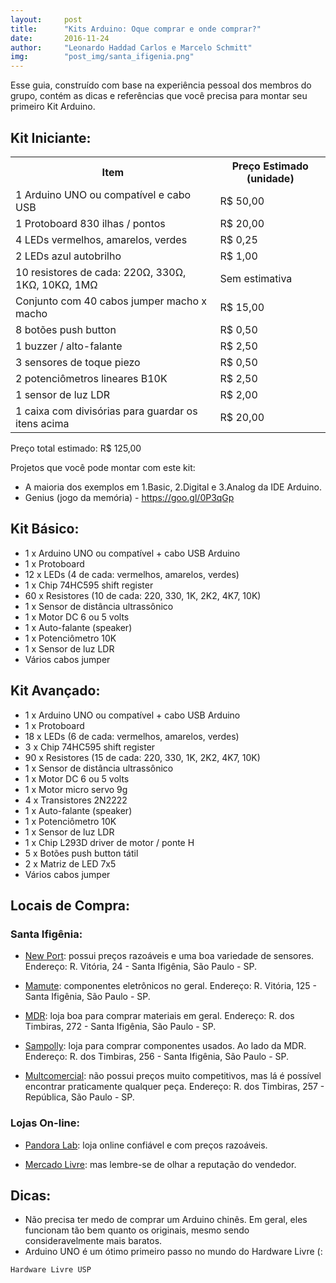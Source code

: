 ```yaml
---
layout:     post
title:      "Kits Arduino: Oque comprar e onde comprar?"
date:       2016-11-24
author:     "Leonardo Haddad Carlos e Marcelo Schmitt"
img:        "post_img/santa_ifigenia.png"
---
```


Esse guia, construído com base na experiência pessoal dos membros do grupo, contém as dicas e referências que você precisa para montar seu primeiro Kit Arduino.

## Kit Iniciante:
<table style="width:100%">
  <tr>
    <th>Item</th>
    <th>Preço Estimado (unidade)</th>
  </tr>
  <tr>
    <td>1 Arduino UNO ou compatível e cabo USB</td>
    <td>R$ 50,00</td>
  </tr>
  <tr>
    <td>1 Protoboard 830 ilhas / pontos</td>
    <td>R$ 20,00</td>
  </tr>
  <tr>
    <td>4 LEDs vermelhos, amarelos, verdes</td>
    <td>R$ 0,25</td>
  </tr>
  <tr>
    <td>2 LEDs azul autobrilho</td>
    <td>R$ 1,00</td>
  </tr>
  <tr>
    <td>10 resistores de cada: 220Ω, 330Ω, 1KΩ, 10KΩ, 1MΩ</td>
    <td>Sem estimativa</td>
  </tr>
  <tr>
    <td>Conjunto com 40 cabos jumper macho x macho</td>
    <td>R$ 15,00</td>
  </tr>
  <tr>
    <td>8 botões push button</td>
    <td>R$ 0,50</td>
  </tr>
  <tr>
    <td>1 buzzer / alto-falante</td>
    <td>R$ 2,50</td>
  </tr>
  <tr>
    <td>3 sensores de toque piezo</td>
    <td>R$ 0,50</td>
  </tr>
  <tr>
    <td>2 potenciômetros lineares B10K</td>
    <td>R$ 2,50</td>
  </tr>
  <tr>
    <td>1 sensor de luz LDR</td>
    <td>R$ 2,00</td>
  </tr>
  <tr>
    <td>1 caixa com divisórias para guardar os itens acima</td>
    <td>R$ 20,00</td>
  </tr>
</table>
Preço total estimado: R$ 125,00

Projetos que você pode montar com este kit:
 - A maioria dos <href a=https://www.arduino.cc/en/Tutorial/BuiltInExamples>exemplos</href> em 1.Basic, 2.Digital e 3.Analog da IDE Arduino.
 - Genius (jogo da memória) - <href a=https://goo.gl/0P3qGp>https://goo.gl/0P3qGp</href>

## Kit Básico:

 -  1 x Arduino UNO ou compatível + cabo USB Arduino
 -  1 x Protoboard 
 - 12 x LEDs (4 de cada: vermelhos, amarelos, verdes)
 -  1 x Chip 74HC595 shift register
 - 60 x Resistores (10 de cada: 220, 330, 1K, 2K2, 4K7, 10K)
 -  1 x Sensor de distância ultrassônico
 -  1 x Motor DC 6 ou 5 volts
 -  1 x Auto-falante (speaker) 
 -  1 x Potenciômetro 10K
 -  1 x Sensor de luz LDR
 - Vários cabos jumper
 
## Kit Avançado:

 -  1 x Arduino UNO ou compatível + cabo USB Arduino
 -  1 x Protoboard 
 - 18 x LEDs (6 de cada: vermelhos, amarelos, verdes)
 -  3 x Chip 74HC595 shift register
 - 90 x Resistores (15 de cada: 220, 330, 1K, 2K2, 4K7, 10K)
 -  1 x Sensor de distância ultrassônico
 -  1 x Motor DC 6 ou 5 volts
 -  1 x Motor micro servo 9g
 -  4 x Transistores 2N2222
 -  1 x Auto-falante (speaker) 
 -  1 x Potenciômetro 10K
 -  1 x Sensor de luz LDR
 -  1 x Chip L293D driver de motor / ponte H
 -  5 x Botões push button tátil
 -  2 x Matriz de LED 7x5
 - Vários cabos jumper


## Locais de Compra:

### Santa Ifigênia:

 - [New Port][newport]: possui preços razoáveis e uma boa variedade de sensores. Endereço: R. Vitória, 24 - Santa Ifigênia, São Paulo - SP.

 - [Mamute][mamute]: componentes eletrônicos no geral. Endereço: R. Vitória, 125 - Santa Ifigênia, São Paulo - SP.

 - [MDR][mdrcomp]: loja boa para comprar materiais em geral. Endereço: R. dos Timbiras, 272 - Santa Ifigênia, São Paulo - SP.

 - [Sampolly][sampolly]: loja para comprar componentes usados. Ao lado da MDR. Endereço: R. dos Timbiras, 256 - Santa Ifigênia, São Paulo - SP.

 - [Multcomercial][multcomercial]: não possui preços muito competitivos, mas lá é possível encontrar praticamente qualquer peça. Endereço: R. dos Timbiras, 257 - República, São Paulo - SP.

### Lojas On-line:

 - [Pandora Lab][pandoralab]: loja online confiável e com preços razoáveis. 

 - [Mercado Livre][mercadolivre]: mas lembre-se de olhar a reputação do vendedor.


## Dicas:
 - Não precisa ter medo de comprar um Arduino chinês. Em geral, eles funcionam tão bem quanto os originais, mesmo sendo consideravelmente mais baratos.
 - Arduino UNO é um ótimo primeiro passo no mundo do Hardware Livre (:

`Hardware Livre USP`

[//]: # (These are reference links used in the body of this note and get stripped out when the markdown processor does its job. There is no need to format nicely because it shouldn't be seen. Thanks SO - http://stackoverflow.com/questions/4823468/store-comments-in-markdown-syntax)


   [mercadolivre]: <http://eletronicos.mercadolivre.com.br/pecas-componentes-eletricos/>
   [pandoralab]: <https://pandoralab.com.br/>
   [multcomercial]: <http://www.multcomercial.com.br/>
   [sampolly]: <http://sampolly-eletro-eletronica-ltda.betoget.com.br/>
   [mdrcomp]: <http://www.mrdcomp.com.br/>
   [mamute]: <http://www.mamuteeletronica.com.br/>
   [newport]: <http://newportcom.com.br/>
   [arduino]: <https://www.arduino.cc>
